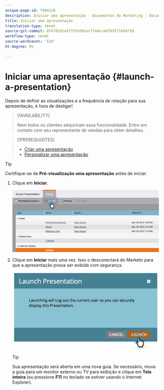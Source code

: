 ```yaml
---
unique-page-id: 7504120
description: Iniciar uma apresentação - Documentos do Marketing - Documentação do produto
title: Iniciar uma apresentação
translation-type: tm+mt
source-git-commit: 074701d1a5f75fe592ac7f44cce6fb3571e94710
workflow-type: tm+mt
source-wordcount: '114'
ht-degree: 0%

---
```



# Iniciar uma apresentação {#launch-a-presentation}

Depois de definir as visualizações e a frequência de rotação para sua apresentação, é hora de desligar!

>[!AVAILABILITY]
>
>
>Nem todos os clientes adquiriram essa funcionalidade. Entre em contato com seu representante de vendas para obter detalhes.

>[!PREREQUISITES]
>
>* [Criar uma apresentação](/help/marketo/product-docs/core-marketo-concepts/marketing-calendar/calendar-hd/create-a-presentation.md)
>* [Personalizar uma apresentação](/help/marketo/product-docs/core-marketo-concepts/marketing-calendar/calendar-hd/customize-a-presentation.md)


>[!TIP]
>
>Certifique-se de **Pré-visualização uma apresentação** antes de iniciar.

1. Clique em **Iniciar**.

   ![](assets/image2015-3-20-14-3a4-3a18.png)

1. Clique em **Iniciar** mais uma vez. Isso o desconectará do Marketo para que a apresentação possa ser exibida com segurança.

   ![](assets/image2015-3-20-14-3a5-3a34.png)

   >[!TIP]
   >
   >Sua apresentação será aberta em uma nova guia. Se necessário, mova a guia para um monitor externo ou TV para exibição e clique em **Tela inteira** (ou pressione **F11** no teclado se estiver usando o Internet Explorer).

